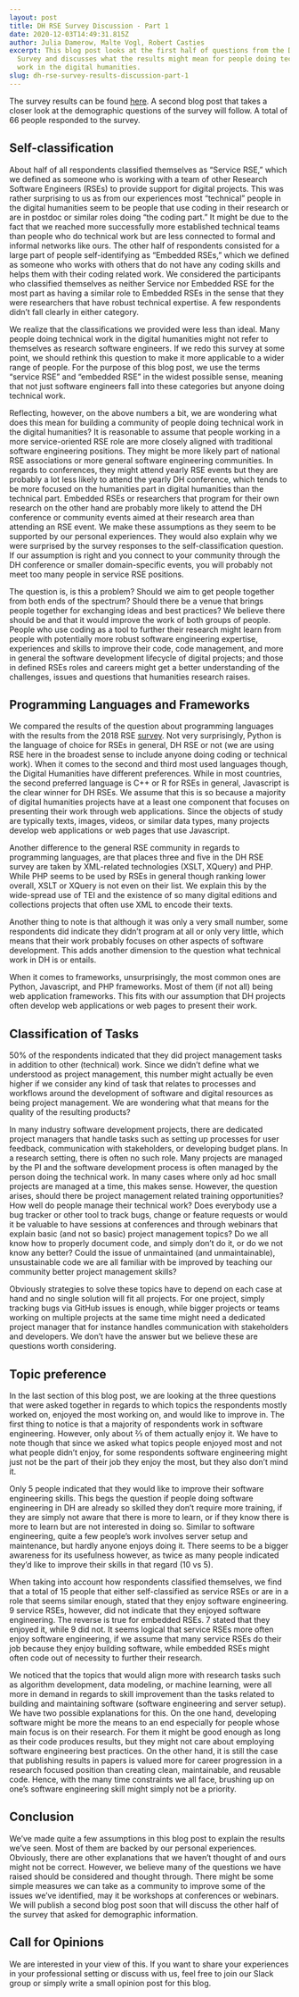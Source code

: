 ```yaml
---
layout: post
title: DH RSE Survey Discussion - Part 1
date: 2020-12-03T14:49:31.815Z
author: Julia Damerow, Malte Vogl, Robert Casties
excerpt: This blog post looks at the first half of questions from the DH RSE
  Survey and discusses what the results might mean for people doing technical
  work in the digital humanities.
slug: dh-rse-survey-results-discussion-part-1  
---
```

The survey results can be found [here](https://dh-tech.github.io/survey-results-2020). A second blog post that takes a closer look at the demographic questions of the survey will follow. A total of 66 people responded to the survey.

## Self-classification

About half of all respondents classified themselves as “Service RSE,” which we defined as someone who is working with a team of other Research Software Engineers (RSEs) to provide support for digital projects. This was rather surprising to us as from our experiences most “technical” people in the digital humanities seem to be people that use coding in their research or are in postdoc or similar roles doing “the coding part.” It might be due to the fact that we reached more successfully more established technical teams than people who do technical work but are less connected to formal and informal networks like ours. The other half of respondents consisted for a large part of people self-identifying as “Embedded RSEs,” which we defined as someone who works with others that do not have any coding skills and helps them with their coding related work. We considered the participants who classified themselves as neither Service nor Embedded RSE for the most part as having a similar role to Embedded RSEs in the sense that they were researchers that have robust technical expertise. A few respondents didn’t fall clearly in either category.

We realize that the classifications we provided were less than ideal. Many people doing technical work in the digital humanities might not refer to themselves as research software engineers. If we redo this survey at some point, we should rethink this question to make it more applicable to a wider range of people. For the purpose of this blog post, we use the terms “service RSE” and “embedded RSE” in the widest possible sense, meaning that not just software engineers fall into these categories but anyone doing technical work.

Reflecting, however, on the above numbers a bit, we are wondering what does this mean for building a community of people doing technical work in the digital humanities? It is reasonable to assume that people working in a more service-oriented RSE role are more closely aligned with traditional software engineering positions. They might be more likely part of national RSE associations or more general software engineering communities. In regards to conferences, they might attend yearly RSE events but they are probably a lot less likely to attend the yearly DH conference, which tends to be more focused on the humanities part in digital humanities than the technical part. Embedded RSEs or researchers that program for their own research on the other hand are probably more likely to attend the DH conference or community events aimed at their research area than attending an RSE event. We make these assumptions as they seem to be supported by our personal experiences. They would also explain why we were surprised by the survey responses to the self-classification question. If our assumption is right and you connect to your community through the DH conference or smaller domain-specific events, you will probably not meet too many people in service RSE positions.

The question is, is this a problem? Should we aim to get people together from both ends of the spectrum? Should there be a venue that brings people together for exchanging ideas and best practices? We believe there should be and that it would improve the work of both groups of people. People who use coding as a tool to further their research might learn from people with potentially more robust software engineering expertise, experiences and skills to improve their code, code management, and more in general the software development lifecycle of digital projects; and those in defined RSEs roles and careers might get a better understanding of the challenges, issues and questions that humanities research raises.

## Programming Languages and Frameworks

We compared the results of the question about programming languages with the results from the 2018 RSE [survey](https://www.software.ac.uk/blog/2018-03-12-what-do-we-know-about-rses-results-our-international-surveys). Not very surprisingly, Python is the language of choice for RSEs in general, DH RSE or not (we are using RSE here in the broadest sense to include anyone doing coding or technical work). When it comes to the second and third most used languages though, the Digital Humanities have different preferences. While in most countries, the second preferred language is C++ or R for RSEs in general, Javascript is the clear winner for DH RSEs. We assume that this is so because a majority of digital humanities projects have at a least one component that focuses on presenting their work through web applications. Since the objects of study are typically texts, images, videos, or similar data types, many projects develop web applications or web pages that use Javascript.

Another difference to the general RSE community in regards to programming languages, are that places three and five in the DH RSE survey are taken by XML-related technologies (XSLT, XQuery) and PHP. While PHP seems to be used by RSEs in general though ranking lower overall, XSLT or XQuery is not even on their list. We explain this by the wide-spread use of TEI and the existence of so many digital editions and collections projects that often use XML to encode their texts.

Another thing to note is that although it was only a very small number, some respondents did indicate they didn’t program at all or only very little, which means that their work probably focuses on other aspects of software development. This adds another dimension to the question what technical work in DH is or entails.

When it comes to frameworks, unsurprisingly, the most common ones are Python, Javascript, and PHP frameworks. Most of them (if not all) being web application frameworks. This fits with our assumption that DH projects often develop web applications or web pages to present their work.

## Classification of Tasks

50% of the respondents indicated that they did project management tasks in addition to other (technical) work. Since we didn’t define what we understood as project management, this number might actually be even higher if we consider any kind of task that relates to processes and workflows around the development of software and digital resources as being project management. We are wondering what that means for the quality of the resulting products? 

In many industry software development projects, there are dedicated project managers that handle tasks such as setting up processes for user feedback, communication with stakeholders, or developing budget plans. In a research setting, there is often no such role. Many projects are managed by the PI and the software development process is often managed by the person doing the technical work. In many cases where only ad hoc small projects are managed at a time, this makes sense. However, the question arises, should there be project management related training opportunities? How well do people manage their technical work? Does everybody use a bug tracker or other tool to track bugs, change or feature requests or would it be valuable to have sessions at conferences and through webinars that explain basic (and not so basic) project management topics? Do we all know how to properly document code, and simply don’t do it, or do we not know any better? Could the issue of unmaintained (and unmaintainable), unsustainable code we are all familiar with be improved by teaching our community better project management skills? 

Obviously strategies to solve these topics have to depend on each case at hand and no single solution will fit all projects. For one project, simply tracking bugs via GitHub issues is enough, while bigger projects or teams working on multiple projects at the same time might need a dedicated project manager that for instance handles communication with stakeholders and developers. We don’t have the answer but we believe these are questions worth considering.

## Topic preference

In the last section of this blog post, we are looking at the three questions that were asked together in regards to which topics the respondents mostly worked on, enjoyed the most working on, and would like to improve in. The first thing to notice is that a majority of respondents work in software engineering. However, only about ⅔ of them actually enjoy it. We have to note though that since we asked what topics people enjoyed most and not what people didn’t enjoy, for some respondents software engineering might just not be the part of their job they enjoy the most, but they also don’t mind it. 

Only 5 people indicated that they would like to improve their software engineering skills. This begs the question if people doing software engineering in DH are already so skilled they don’t require more training, if they are simply not aware that there is more to learn, or if they know there is more to learn but are not interested in doing so. Similar to software engineering, quite a few people’s work involves server setup and maintenance, but hardly anyone enjoys doing it. There seems to be a bigger awareness for its usefulness however, as twice as many people indicated they’d like to improve their skills in that regard (10 vs 5).

When taking into account how respondents classified themselves, we find that a total of 15 people that either self-classified as service RSEs or are in a role that seems similar enough, stated that they enjoy software engineering. 9 service RSEs, however, did not indicate that they enjoyed software engineering. The reverse is true for embedded RSEs. 7 stated that they enjoyed it, while 9 did not. It seems logical that service RSEs more often enjoy software engineering, if we assume that many service RSEs do their job because they enjoy building software, while embedded RSEs might often code out of necessity to further their research.

We noticed that the topics that would align more with research tasks such as algorithm development, data modeling, or machine learning, were all more in demand in regards to skill improvement than the tasks related to building and maintaining software (software engineering and server setup). We have two possible explanations for this. On the one hand, developing software might be more the means to an end especially for people whose main focus is on their research. For them it might be good enough as long as their code produces results, but they might not care about employing software engineering best practices. On the other hand, it is still the case that publishing results in papers is valued more for career progression in a research focused position than creating clean, maintainable, and reusable code. Hence, with the many  time constraints we all face, brushing up on one’s software engineering skill might simply not be a priority.

## Conclusion

We’ve made quite a few assumptions in this blog post to explain the results we’ve seen. Most of them are backed by our personal experiences. Obviously, there are other explanations that we haven’t thought of and ours might not be correct. However, we believe many of the questions we have raised should be considered and thought through. There might be some simple measures we can take as a community to improve some of the issues we’ve identified, may it be workshops at conferences or webinars. We will publish a second blog post soon that will discuss the other half of the survey that asked for demographic information.

## Call for Opinions

We are interested in your view of this. If you want to share your experiences in your professional setting or discuss with us, feel free to join our Slack group or simply write a small opinion post for this blog.

